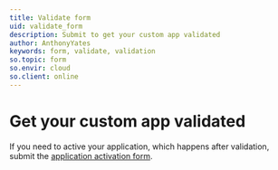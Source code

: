 ```yaml
---
title: Validate form
uid: validate_form
description: Submit to get your custom app validated
author: AnthonyYates
keywords: form, validate, validation
so.topic: form
so.envir: cloud
so.client: online
---
```


# Get your custom app validated

If you need to active your application, which happens after validation, submit the [application activation form][1].

<script src='https://online2.superoffice.com/Cust1990/CS/scripts/customer.fcgi?action=form&id=81'></script>

<!-- referenced links -->

[1]: activate-custom-app-form.md
